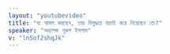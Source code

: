 ```yaml
---
layout: "youtubevideo"
title: "যা আমল করছেন, তার বিশুদ্ধতা যাচাই করে নিয়েছেন তো?"
speaker: "অধ্যাপক নূরুল ইসলাম"
v: "lnSof2shqJk"
---
```

